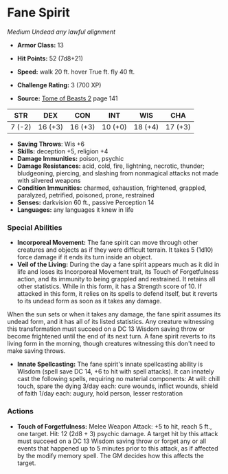 # Fane Spirit

*Medium* *Undead* *any lawful alignment*

- **Armor Class:** 13
- **Hit Points:** 52 (7d8+21)
- **Speed:** walk 20 ft. hover True ft. fly 40 ft.

- **Challenge Rating:** 3 (700 XP)
- **Source:** [Tome of Beasts 2](https://koboldpress.com/kpstore/product/tome-of-beasts-2-for-5th-edition) page 141

| STR | DEX | CON | INT | WIS | CHA |
| --- | --- | --- | --- | --- | --- |
| 7 (-2) | 16 (+3) | 16 (+3) | 10 (+0) | 18 (+4) | 17 (+3) |

- **Saving Throws**: Wis +6
- **Skills:** deception +5, religion +4
- **Damage Immunities:** poison, psychic
- **Damage Resistances:** acid, cold, fire, lightning, necrotic, thunder; bludgeoning, piercing, and slashing from nonmagical attacks not made with silvered weapons
- **Condition Immunities:** charmed, exhaustion, frightened, grappled, paralyzed, petrified, poisoned, prone, restrained
- **Senses:** darkvision 60 ft., passive Perception 14
- **Languages:** any languages it knew in life

### Special Abilities

- **Incorporeal Movement:** The fane spirit can move through other creatures and objects as if they were difficult terrain. It takes 5 (1d10) force damage if it ends its turn inside an object.
- **Veil of the Living:** During the day a fane spirit appears much as it did in life and loses its Incorporeal Movement trait, its Touch of Forgetfulness action, and its immunity to being grappled and restrained. It retains all other statistics. While in this form, it has a Strength score of 10. If attacked in this form, it relies on its spells to defend itself, but it reverts to its undead form as soon as it takes any damage.

When the sun sets or when it takes any damage, the fane spirit assumes its undead form, and it has all of its listed statistics. Any creature witnessing this transformation must succeed on a DC 13 Wisdom saving throw or become frightened until the end of its next turn. A fane spirit reverts to its living form in the morning, though creatures witnessing this don't need to make saving throws.
- **Innate Spellcasting:** The fane spirit's innate spellcasting ability is Wisdom (spell save DC 14, +6 to hit with spell attacks). It can innately cast the following spells, requiring no material components:
At will: chill touch, spare the dying
3/day each: cure wounds, inflict wounds, shield of faith
1/day each: augury, hold person, lesser restoration

### Actions

- **Touch of Forgetfulness:** Melee Weapon Attack: +5 to hit, reach 5 ft., one target. Hit: 12 (2d8 + 3) psychic damage. A target hit by this attack must succeed on a DC 13 Wisdom saving throw or forget any or all events that happened up to 5 minutes prior to this attack, as if affected by the modify memory spell. The GM decides how this affects the target.


